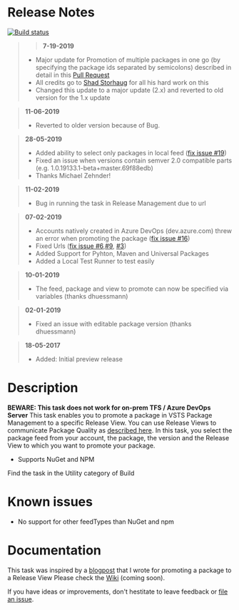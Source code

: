 # Release Notes

[![Build status](https://osnabrugge.visualstudio.com/RVO-VSTSExtensions/_apis/build/status/vsts-promotepackage-task/vsts-promotepackage-task)](https://osnabrugge.visualstudio.com/RVO-VSTSExtensions/_build/latest?definitionId=118)

>>**7-19-2019**
> - Major update for Promotion of multiple packages in one go (by specifying the package ids separated by semicolons) described in detail in this [Pull Request](https://github.com/renevanosnabrugge/vsts-promotepackage-task/pull/25)
> - All credits go to [Shad Storhaug](https://github.com/NightOwl888) for all his hard work on this
> - Changed this update to a major update (2.x) and reverted to old version for the 1.x update 

> **11-06-2019**
> - Reverted to older version because of Bug. 

> **28-05-2019**
> - Added ability to select only packages in local feed ([fix issue #19](https://github.com/renevanosnabrugge/vsts-promotepackage-task/issues/19))
> - Fixed an issue when versions contain semver 2.0 compatible parts (e.g. 1.0.19133.1-beta+master.69f88edb)
> - Thanks Michael Zehnder!

> **11-02-2019**
> - Bug in running the task in Release Management due to url 

> **07-02-2019**
> - Accounts natively created in Azure DevOps (dev.azure.com) threw an error when promoting the package ([fix issue #16](https://github.com/renevanosnabrugge/vsts-promotepackage-task/issues/16))
> - Fixed Urls ([fix issue #6](https://github.com/renevanosnabrugge/vsts-promotepackage-task/issues/16),[#9](https://github.com/renevanosnabrugge/vsts-promotepackage-task/issues/9), [#3](https://github.com/renevanosnabrugge/vsts-promotepackage-task/issues/3))
> - Added Support for Pyhton, Maven and Universal Packages
> - Added a Local Test Runner to test easily 

> **10-01-2019**
> - The feed, package and view to promote can now be specified via variables (thanks dhuessmann)

> **02-01-2019**
> - Fixed an issue with editable package version (thanks dhuessmann)

> **18-05-2017**
> - Added: Initial preview release

# Description

**BEWARE: This task does not work for on-prem TFS / Azure DevOps Server**
This task enables you to promote a package in VSTS Package Management to a specific Release View. You can use Release Views to communicate Package Quality as [described here](https://www.visualstudio.com/en-us/docs/package/feeds/views). 
In this task, you select the package feed from your account, the package, the version and the Release View to which you want to promote your package. 

* Supports NuGet and NPM
 
Find the task in the Utility category of Build

# Known issues
 * No support for other feedTypes than NuGet and npm

# Documentation

This task was inspired by a [blogpost](https://roadtoalm.com/2017/01/16/programmatically-promote-your-package-quality-with-release-views-in-vsts/) that I wrote for promoting a package to a Release View
Please check the [Wiki](https://github.com/renevanosnabrugge/vsts-promotepackage-task/wiki) (coming soon).

If you have ideas or improvements, don't hestitate to leave feedback or [file an issue](https://github.com/renevanosnabrugge/vsts-promotepackage-task/issues).
